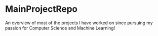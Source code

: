 # MainProjectRepo
An overview of most of the projects I have worked on since pursuing my passion for Computer Science and Machine Learning!
